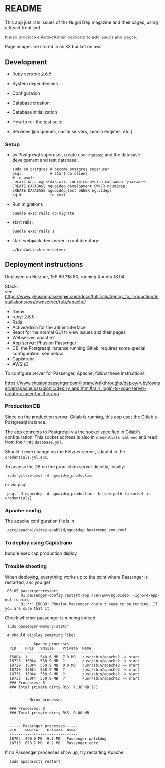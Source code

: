 # README

This app just lists issues of the Nugoi Dep magazine and their pages, using a 
React front end. 

It also provides a ActiveAdmin backend to add issues and pages.

Page images are stored in an S3 bucket on aws.

## Development

* Ruby version: 2.6.5

* System dependencies

* Configuration

* Database creation

* Database initialization

* How to run the test suite

* Services (job queues, cache servers, search engines, etc.)

### Setup

- as Postgresql superuser, create user `nguidep` and the database development and test 
  database:
  
      sudo su postgres # become postgres superuser 
      psql             # start db client
      # in psql: 
      CREATE ROLE nguoidep WITH LOGIN ENCRYPTED PASSWORD 'password';
      CREATE DATABASE nguoidep_development OWNER nguoidep;
      CREATE DATABASE nguoidep_test OWNER nguoidep;
      \q #             to exit
      
- Run migrations
  
      bundle exec rails db:migrate
      
- start rails:

      bundle exec rails s
      
- start webpack dev server in root directory:

      ./bin/webpack-dev-server
      
            
## Deployment instructions

Deployed on Hetzner, 159.69.218.80, running Ubuntu 18.04

Stack:  
see https://www.phusionpassenger.com/docs/tutorials/deploy_to_production/installations/oss/ownserver/ruby/apache/

- rbenv
- ruby: 2.6.5
- Rails
- ActiveAdmin for the admin interface
- React for the normal GUI to view issues and their pages
- Webserver: apache2
- App server: Phusion Passenger
- DB: the Postgresql instance running Gitlab: requires some special configuration, see below
- Capistrano
- AWS s3

To configure server for Passenger, Apache, follow these instructions:

  https://www.phusionpassenger.com/library/walkthroughs/deploy/ruby/ownserver/apache/oss/bionic/deploy_app.html#rails_login-to-your-server-create-a-user-for-the-app
          
### Production DB

Since on the production server, Gitlab is running, this app uses the Gitlab's 
Postgresql instance.

The app connects to Postgresql via the socket specified in Gitlab's configuration.
This socket address is also in `credentials.yml.enc` and read from their into
`database.yml`.

Should it ever change on the Hetzner server, adapt it in the `credentials.yml.enc`.

To access the DB on the production server directly, locally: 

     sudo gitlab-psql -d nguoidep_production
     
or via psql:

     psql -U nguoidep -d nguoidep_production -h [see path to socket in credentials]
### Apache config

The apache configuration file is in

     /etc/apache2/sites-enabled/nguoidep.hoatruong.com.conf
     
### To deploy using Capistrano  

  bundle exec cap production deploy

### Trouble shooting

When deploying, everything works up to the point where Passenger is restarted, and
you get

     03:05 passenger:restart
           01 passenger-config restart-app /var/www/nguoidep --ignore-app-not-running
           01 *** ERROR: Phusion Passenger doesn't seem to be running. If you are sure that it

Check whether passenger is running indeed:
 
     sudo passenger-memory-stats"
     
     # should display someting like:  
    
      ---------- Apache processes ----------
      PID    PPID   VMSize    Private  Name
      --------------------------------------
      15084  1      548.6 MB  7.3 MB   /usr/sbin/apache2 -k start
      18728  15084  550.9 MB  ?        /usr/sbin/apache2 -k start
      18729  15084  550.9 MB  0.0 MB   /usr/sbin/apache2 -k start
      18730  15084  550.9 MB  ?        /usr/sbin/apache2 -k start
      18731  15084  550.9 MB  ?        /usr/sbin/apache2 -k start
      18732  15084  550.9 MB  ?        /usr/sbin/apache2 -k start
      ### Processes: 6
      ### Total private dirty RSS: 7.36 MB (?)
      
      
      -------- Nginx processes --------
      
      ### Processes: 0
      ### Total private dirty RSS: 0.00 MB
      
      
      ----- Passenger processes -----
      PID    VMSize    Private  Name
      -------------------------------
      18704  390.0 MB  0.1 MB   Passenger watchdog
      18713  673.7 MB  0.2 MB   Passenger core

If no Passenger processes show up, try restarting Apache:

      sudo apache2ctl restart


